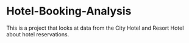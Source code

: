 # Hotel-Booking-Analysis
This is a project that looks at data from the City Hotel and Resort Hotel about hotel reservations.
